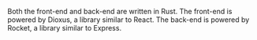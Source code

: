 Both the front-end and back-end are written in Rust. The front-end is powered by Dioxus, a library similar to React. The back-end is powered by Rocket, a library similar to Express.
